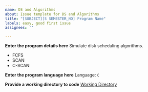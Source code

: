 ```yaml
---
name: DS and Algorithms
about: Issue template for DS and Algorithms
title: "[SUBJECT][S SEMESTER_NO] Program Name"
labels: easy, good first issue
assignees: ''

---
```


**Enter the program details here**
Simulate disk scheduling algorithms.
- FCFS
- SCAN
- C-SCAN

**Enter the program language here**
Language: `C`

**Provide a working directory to code**
[Working Directory](https://github.com/dscmbcet/hacktoberfest-2021/tree/main/DS%20and%20Algorithms/S4)
